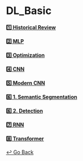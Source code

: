 # DL_Basic

[**:one: Historical Review**](https://github.com/lisy0123/Boostcamp_AI_Tech/blob/main/DL_Basic/01_Historical_Review.pdf)

**[:two: MLP](https://github.com/lisy0123/Boostcamp_AI_Tech/blob/main/DL_Basic/02_MLP.pdf)**

[**:three: Optimization**](https://github.com/lisy0123/Boostcamp_AI_Tech/blob/main/DL_Basic/03_Optimization.pdf)

**[:four: CNN](https://github.com/lisy0123/Boostcamp_AI_Tech/blob/main/DL_Basic/04_CNN.pdf)**

[**:five: Modern CNN**](https://github.com/lisy0123/Boostcamp_AI_Tech/blob/main/DL_Basic/05_Modern_CNN.pdf)

[**:six:  1. Semantic Segmentation**](https://github.com/lisy0123/Boostcamp_AI_Tech/blob/main/DL_Basic/06_1_Semantic_Segmentation.pdf)

[**:six:  2. Detection**](https://github.com/lisy0123/Boostcamp_AI_Tech/blob/main/DL_Basic/06_2_Detection.pdf)

**[:seven: RNN](https://github.com/lisy0123/Boostcamp_AI_Tech/blob/main/DL_Basic/07_RNN.pdf)**

**[:eight: Transformer](https://github.com/lisy0123/Boostcamp_AI_Tech/blob/main/DL_Basic/08_Transformer.pdf)**



[↩️ Go Back](https://github.com/lisy0123/Boostcamp_AI_Tech)

